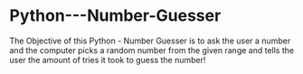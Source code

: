 # Python---Number-Guesser
The Objective of this Python - Number Guesser is to ask the user a number and the computer picks a random number from the given range and tells the user the amount of tries it took to guess the number!
